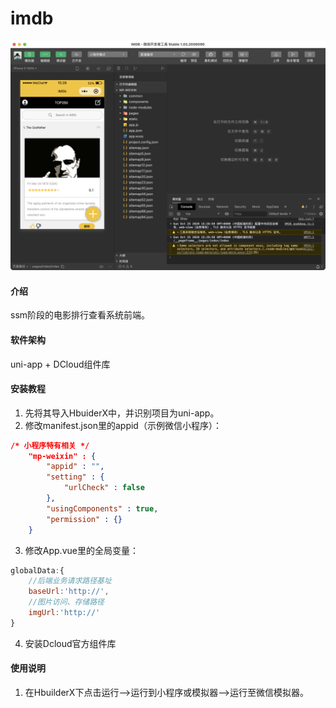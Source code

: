 # imdb
![](README_files/1.png)
#### 介绍
ssm阶段的电影排行查看系统前端。

#### 软件架构
uni-app + DCloud组件库


#### 安装教程

1.  先将其导入HbuiderX中，并识别项目为uni-app。
2.  修改manifest.json里的appid（示例微信小程序）：
```json
/* 小程序特有相关 */
    "mp-weixin" : {
        "appid" : "",
        "setting" : {
            "urlCheck" : false
        },
        "usingComponents" : true,
        "permission" : {}
    }
```
3.  修改App.vue里的全局变量：
```js
globalData:{
	//后端业务请求路径基址
	baseUrl:'http://',
	//图片访问、存储路径
	imgUrl:'http://'
}
```
4.  安装Dcloud官方组件库

#### 使用说明

1.  在HbuilderX下点击运行——>运行到小程序或模拟器——>运行至微信模拟器。


